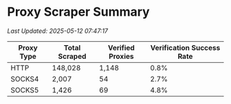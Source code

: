 # Proxy Scraper Summary

_Last Updated: 2025-05-12 07:47:17_

| Proxy Type | Total Scraped | Verified Proxies | Verification Success Rate |
|------------|--------------|------------------|--------------------------|
| HTTP | 148,028 | 1,148 | 0.8% |
| SOCKS4 | 2,007 | 54 | 2.7% |
| SOCKS5 | 1,426 | 69 | 4.8% |
